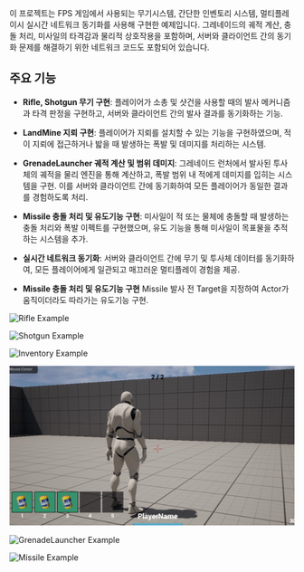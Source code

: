 이 프로젝트는 FPS 게임에서 사용되는 무기시스템, 간단한 인벤토리 시스템, 멀티플레이시 실시간 네트워크 동기화를 사용해 구현한 예제입니다. 그레네이드의 궤적 계산, 충돌 처리, 미사일의 타격감과 물리적 상호작용을 포함하며, 서버와 클라이언트 간의 동기화 문제를 해결하기 위한 네트워크 코드도 포함되어 있습니다.

## 주요 기능
- **Rifle, Shotgun 무기 구현**: 플레이어가 소총 및 샷건을 사용할 때의 발사 메커니즘과 타격 판정을 구현하고, 서버와 클라이언트 간의 발사 결과를 동기화하는 기능.
- **LandMine 지뢰 구현**: 플레이어가 지뢰를 설치할 수 있는 기능을 구현하였으며, 적이 지뢰에 접근하거나 밟을 때 발생하는 폭발 및 데미지를 처리하는 시스템.
- **GrenadeLauncher 궤적 계산 및 범위 데미지**: 그레네이드 런처에서 발사된 투사체의 궤적을 물리 엔진을 통해 계산하고, 폭발 범위 내 적에게 데미지를 입히는 시스템을 구현. 이를 서버와 클라이언트 간에 동기화하여 모든 플레이어가 동일한 결과를 경험하도록 처리.
- **Missile 충돌 처리 및 유도기능 구현**: 미사일이 적 또는 물체에 충돌할 때 발생하는 충돌 처리와 폭발 이펙트를 구현했으며, 유도 기능을 통해 미사일이 목표물을 추적하는 시스템을 추가.
- **실시간 네트워크 동기화**: 서버와 클라이언트 간에 무기 및 투사체 데이터를 동기화하여, 모든 플레이어에게 일관되고 매끄러운 멀티플레이 경험을 제공.


- **Missile 충돌 처리 및 유도기능 구현**
  Missile 발사 전 Target을 지정하여 Actor가 움직이더라도 따라가는 유도기능 구현.



![Rifle Example](./Giffile/Rifle.gif)

![Shotgun Example](./Giffile/Shotgun.gif)

![Inventory Example](./Giffile/Inventoryin.gif)

![Inventory Example](./Giffile/Inventoryout.gif)

![GrenadeLauncher Example](.Giffile/GrenadeLauncher.gif)

![Missile Example](./Giffile/Missile.gif)

